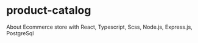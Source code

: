 # product-catalog

About
Ecommerce store with React, Typescript, Scss, Node.js, Express.js, PostgreSql